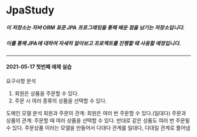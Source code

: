 # JpaStudy


##### 이 저장소는 자바 ORM 표준 JPA 프로그래밍을 통해 배운 점을 남기는 저장소입니다.
##### 이를 통해 JPA에 대하여 자세히 알아보고 프로젝트를 진행할 때 사용할 예정입니다.

-------------------------------------------------------------------------------------

#### 2021-05-17 첫번째 예제 실습

요구사항 분석
1. 회원은 상품을 주문할 수 있다.
2. 주문 시 여러 종류의 상품을 선택할 수 있다.

도메인 모델 분석
회원과 주문의 관계: 회원은 여러 번 주문할 수 있다.(일대다)
주문과 상품의 관계: 주문할 때 여러 상품을 선택할 수 있다. 
반대로 같은 상품도 여러 번 주문될 수 있다. 주문상품 이라는 모델을 만들어서 다대다 관계를 일대다, 다대일 관계로 풀어냄



